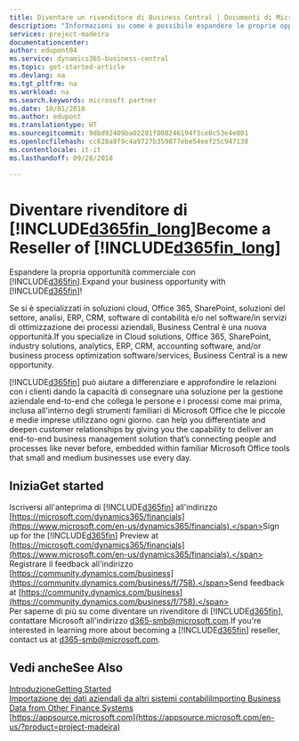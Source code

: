 ```yaml
---
title: Diventare un rivenditore di Business Central | Documenti di Microsoft
description: "Informazioni su come è possibile espandere le proprie opportunità di business e diventare un partner Microsoft e un rivenditore di Business Central."
services: project-madeira
documentationcenter: 
author: edupont04
ms.service: dynamics365-business-central
ms.topic: get-started-article
ms.devlang: na
ms.tgt_pltfrm: na
ms.workload: na
ms.search.keywords: microsoft partner
ms.date: 10/01/2018
ms.author: edupont
ms.translationtype: HT
ms.sourcegitcommit: 9dbd92409ba02281f008246194f3ce0c53e4e001
ms.openlocfilehash: cc628a8f9c4a9727b359877ebe54eef25c947138
ms.contentlocale: it-it
ms.lasthandoff: 09/28/2018

---
```

# <a name="become-a-reseller-of-included365finlongincludesd365finlongmdmd"></a><span data-ttu-id="2c4b8-103">Diventare rivenditore di [!INCLUDE[d365fin_long](includes/d365fin_long_md.md)]</span><span class="sxs-lookup"><span data-stu-id="2c4b8-103">Become a Reseller of [!INCLUDE[d365fin_long](includes/d365fin_long_md.md)]</span></span>
<span data-ttu-id="2c4b8-104">Espandere la propria opportunità commerciale con [!INCLUDE[d365fin](includes/d365fin_md.md)].</span><span class="sxs-lookup"><span data-stu-id="2c4b8-104">Expand your business opportunity with [!INCLUDE[d365fin](includes/d365fin_md.md)]!</span></span>  

<span data-ttu-id="2c4b8-105">Se si è specializzati in soluzioni cloud, Office 365, SharePoint, soluzioni del settore, analisi, ERP, CRM, software di contabilità e/o nel software/in servizi di ottimizzazione dei processi aziendali, Business Central è una nuova opportunità.</span><span class="sxs-lookup"><span data-stu-id="2c4b8-105">If you specialize in Cloud solutions, Office 365, SharePoint, industry solutions, analytics, ERP, CRM, accounting software, and/or business process optimization software/services, Business Central is a new opportunity.</span></span>   

[!INCLUDE[d365fin](includes/d365fin_md.md)] <span data-ttu-id="2c4b8-106">può aiutare a differenziare e approfondire le relazioni con i clienti dando la capacità di consegnare una soluzione per la gestione aziendale end-to-end che collega le persone e i processi come mai prima, inclusa all'interno degli strumenti familiari di Microsoft Office che le piccole e medie imprese utilizzano ogni giorno.</span><span class="sxs-lookup"><span data-stu-id="2c4b8-106"> can help you differentiate and deepen customer relationships by giving you the capability to deliver an end-to-end business management solution that’s connecting people and processes like never before, embedded within familiar Microsoft Office tools that small and medium businesses use every day.</span></span>  

## <a name="get-started"></a><span data-ttu-id="2c4b8-107">Inizia</span><span class="sxs-lookup"><span data-stu-id="2c4b8-107">Get started</span></span>
<span data-ttu-id="2c4b8-108">Iscriversi all'anteprima di [!INCLUDE[d365fin](includes/d365fin_md.md)] all'indirizzo [https://microsoft.com/dynamics365/financials](https://www.microsoft.com/en-us/dynamics365/financials).</span><span class="sxs-lookup"><span data-stu-id="2c4b8-108">Sign up for the [!INCLUDE[d365fin](includes/d365fin_md.md)] Preview at [https://microsoft.com/dynamics365/financials](https://www.microsoft.com/en-us/dynamics365/financials).</span></span>  
<span data-ttu-id="2c4b8-109">Registrare il feedback all'indirizzo [https://community.dynamics.com/business](https://community.dynamics.com/business/f/758).</span><span class="sxs-lookup"><span data-stu-id="2c4b8-109">Send feedback at [https://community.dynamics.com/business](https://community.dynamics.com/business/f/758).</span></span>  
<span data-ttu-id="2c4b8-110">Per saperne di più su come diventare un rivenditore di [!INCLUDE[d365fin](includes/d365fin_md.md)], contattare Microsoft all'indirizzo [d365-smb@microsoft.com](mailto:d365-smb@microsoft.com).</span><span class="sxs-lookup"><span data-stu-id="2c4b8-110">If you're interested in learning more about becoming a [!INCLUDE[d365fin](includes/d365fin_md.md)] reseller, contact us at [d365-smb@microsoft.com](mailto:d365-smb@microsoft.com).</span></span>  

## <a name="see-also"></a><span data-ttu-id="2c4b8-111">Vedi anche</span><span class="sxs-lookup"><span data-stu-id="2c4b8-111">See Also</span></span>
[<span data-ttu-id="2c4b8-112">Introduzione</span><span class="sxs-lookup"><span data-stu-id="2c4b8-112">Getting Started</span></span>](product-get-started.md)  
[<span data-ttu-id="2c4b8-113">Importazione dei dati aziendali da altri sistemi contabili</span><span class="sxs-lookup"><span data-stu-id="2c4b8-113">Importing Business Data from Other Finance Systems</span></span>](across-import-data-configuration-packages.md)  
[https://appsource.microsoft.com](https://appsource.microsoft.com/en-us/?product=project-madeira)  

